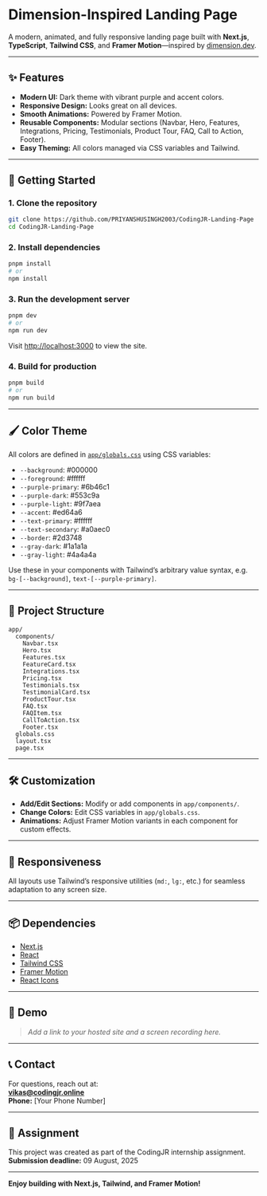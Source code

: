 # Dimension-Inspired Landing Page

A modern, animated, and fully responsive landing page built with **Next.js**, **TypeScript**, **Tailwind CSS**, and **Framer Motion**—inspired by [dimension.dev](https://www.dimension.dev/).

---

## ✨ Features

- **Modern UI:** Dark theme with vibrant purple and accent colors.
- **Responsive Design:** Looks great on all devices.
- **Smooth Animations:** Powered by Framer Motion.
- **Reusable Components:** Modular sections (Navbar, Hero, Features, Integrations, Pricing, Testimonials, Product Tour, FAQ, Call to Action, Footer).
- **Easy Theming:** All colors managed via CSS variables and Tailwind.

---

## 🚀 Getting Started

### 1. **Clone the repository**
```bash
git clone https://github.com/PRIYANSHUSINGH2003/CodingJR-Landing-Page
cd CodingJR-Landing-Page
```

### 2. **Install dependencies**
```bash
pnpm install
# or
npm install
```

### 3. **Run the development server**
```bash
pnpm dev
# or
npm run dev
```
Visit [http://localhost:3000](http://localhost:3000) to view the site.

### 4. **Build for production**
```bash
pnpm build
# or
npm run build
```

---

## 🖌️ **Color Theme**

All colors are defined in [`app/globals.css`](app/globals.css) using CSS variables:

- `--background`: #000000
- `--foreground`: #ffffff
- `--purple-primary`: #6b46c1
- `--purple-dark`: #553c9a
- `--purple-light`: #9f7aea
- `--accent`: #ed64a6
- `--text-primary`: #ffffff
- `--text-secondary`: #a0aec0
- `--border`: #2d3748
- `--gray-dark`: #1a1a1a
- `--gray-light`: #4a4a4a

Use these in your components with Tailwind’s arbitrary value syntax, e.g. `bg-[--background]`, `text-[--purple-primary]`.

---

## 📁 **Project Structure**

```
app/
  components/
    Navbar.tsx
    Hero.tsx
    Features.tsx
    FeatureCard.tsx
    Integrations.tsx
    Pricing.tsx
    Testimonials.tsx
    TestimonialCard.tsx
    ProductTour.tsx
    FAQ.tsx
    FAQItem.tsx
    CallToAction.tsx
    Footer.tsx
  globals.css
  layout.tsx
  page.tsx
```

---

## 🛠️ **Customization**

- **Add/Edit Sections:** Modify or add components in `app/components/`.
- **Change Colors:** Edit CSS variables in `app/globals.css`.
- **Animations:** Adjust Framer Motion variants in each component for custom effects.

---

## 📱 **Responsiveness**

All layouts use Tailwind’s responsive utilities (`md:`, `lg:`, etc.) for seamless adaptation to any screen size.

---

## 📦 **Dependencies**

- [Next.js](https://nextjs.org/)
- [React](https://react.dev/)
- [Tailwind CSS](https://tailwindcss.com/)
- [Framer Motion](https://www.framer.com/motion/)
- [React Icons](https://react-icons.github.io/react-icons/)

---

## 📸 **Demo**

> _Add a link to your hosted site and a screen recording here._

---

## 📞 **Contact**

For questions, reach out at:  
**vikas@codingjr.online**  
**Phone:** [Your Phone Number]

---

## 📝 **Assignment**

This project was created as part of the CodingJR internship assignment.  
**Submission deadline:** 09 August, 2025

---

**Enjoy building with Next.js, Tailwind, and Framer Motion!**